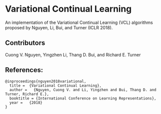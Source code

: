 # Variational Continual Learning
An implementation of the Variational Continual Learning (VCL) algorithms proposed by Nguyen, Li, Bui, and Turner (ICLR 2018).

## Contributors
Cuong V. Nguyen, Yingzhen Li, Thang D. Bui, and Richard E. Turner

## References:
```
@inproceedings{nguyen2018variational,
  title =  {Variational Continual Learning},
  author =   {Nguyen, Cuong V. and Li, Yingzhen and Bui, Thang D. and Turner, Richard E.},
  booktitle = {International Conference on Learning Representations},
  year =   {2018}
}
```
